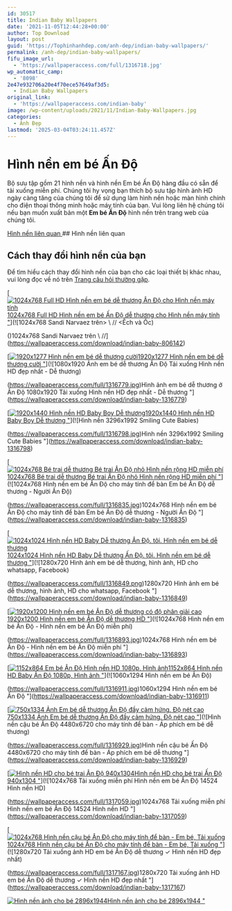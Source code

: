 ```yaml
---
id: 30517
title: Indian Baby Wallpapers
date: '2021-11-05T12:44:28+00:00'
author: Top Download
layout: post
guid: 'https://Tophinhanhdep.com/anh-dep/indian-baby-wallpapers/'
permalink: /anh-dep/indian-baby-wallpapers/
fifu_image_url:
  - 'https://wallpaperaccess.com/full/1316718.jpg'
wp_automatic_camp:
  - '8098'
2e47e932706a20e4f70ece57649af3d5:
  - Indian Baby Wallpapers
original_link:
  - 'https://wallpaperaccess.com/indian-baby'
image: /wp-content/uploads/2021/11/Indian-Baby-Wallpapers.jpg
categories:
  - Ảnh Đẹp
lastmod: '2025-03-04T03:24:11.457Z'
---
```

# Hình nền em bé Ấn Độ

Bộ sưu tập gồm 21 hình nền và hình nền Em bé Ấn Độ hàng đầu có sẵn để tải xuống miễn phí. Chúng tôi hy vọng bạn thích bộ sưu tập hình ảnh HD ngày càng tăng của chúng tôi để sử dụng làm hình nền hoặc màn hình chính cho điện thoại thông minh hoặc máy tính của bạn. Vui lòng liên hệ chúng tôi nếu bạn muốn xuất bản một **Em bé Ấn Độ** hình nền trên trang web của chúng tôi.

[Hình nền liên quan ](#related) ## Hình nền liên quan

## Cách thay đổi hình nền của bạn

Để tìm hiểu cách thay đổi hình nền của bạn cho các loại thiết bị khác nhau, vui lòng đọc về nó trên [Trang câu hỏi thường gặp](https://tophinhanhdep.com/faq/).

  
[[![1024x768 Full HD Hình nền em bé dễ thương Ấn Độ cho Hình nền máy tính](https://wallpaperaccess.com/full/1316718.jpg)1024x768 Full HD Hình nền em bé Ấn Độ dễ thương cho Hình nền máy tính "](https://wallpaperaccess.com/download/indian-baby-1316718)](![1024x768 Sandi Narvaez trên> \ // <Ếch và Ốc)

()1024x768 Sandi Narvaez trên \\ //<frogs and="" snails=""></frogs>](https://wallpaperaccess.com/download/indian-baby-806142)

[[![1920x1277 Hình nền em bé dễ thương cười](https://wallpaperaccess.com/full/1316722.jpg)1920x1277 Hình nền em bé dễ thương cười "](https://wallpaperaccess.com/download/indian-baby-1316722)](![1080x1920 Ảnh em bé dễ thương Ấn Độ Tải xuống Hình nền HD đẹp nhất - Dễ thương)

(https://wallpaperaccess.com/full/1316779.jpg)Hình ảnh em bé dễ thương ở Ấn Độ 1080x1920 Tải xuống Hình nền HD đẹp nhất - Dễ thương "](https://wallpaperaccess.com/download/indian-baby-1316779)

[[![1920x1440 Hình nền HD Baby Boy Dễ thương](https://wallpaperaccess.com/full/1316793.jpg)1920x1440 Hình nền HD Baby Boy Dễ thương "](https://wallpaperaccess.com/download/indian-baby-1316793)](![Hình nền 3296x1992 Smiling Cute Babies)

(https://wallpaperaccess.com/full/1316798.jpg)Hình nền 3296x1992 Smiling Cute Babies "](https://wallpaperaccess.com/download/indian-baby-1316798)

[[![1024x768 Bé trai dễ thương Bé trai Ấn Độ nhỏ Hình nền rộng HD miễn phí](https://wallpaperaccess.com/full/1316825.jpg)1024x768 Bé trai dễ thương Bé trai Ấn Độ nhỏ Hình nền rộng HD miễn phí "](https://wallpaperaccess.com/download/indian-baby-1316825)](![1024x768 Hình nền em bé Ấn Độ cho máy tính để bàn Em bé Ấn Độ dễ thương - Người Ấn Độ)

(https://wallpaperaccess.com/full/1316835.jpg)1024x768 Hình nền em bé Ấn Độ cho máy tính để bàn Em bé Ấn Độ dễ thương - Người Ấn Độ "](https://wallpaperaccess.com/download/indian-baby-1316835)

[[![1024x1024 Hình nền HD Baby Dễ thương Ấn Độ.  tôi.  Hình nền em bé dễ thương](https://wallpaperaccess.com/full/1316846.jpg)1024x1024 Hình nền HD Baby Dễ thương Ấn Độ. tôi. Hình nền em bé dễ thương "](https://wallpaperaccess.com/download/indian-baby-1316846)](![1280x720 Hình ảnh em bé dễ thương, hình ảnh, HD cho whatsapp, Facebook)

(https://wallpaperaccess.com/full/1316849.png)1280x720 Hình ảnh em bé dễ thương, hình ảnh, HD cho whatsapp, Facebook "](https://wallpaperaccess.com/download/indian-baby-1316849)

[[![1920x1200 Hình nền em bé Ấn Độ dễ thương có độ phân giải cao](https://wallpaperaccess.com/full/1316860.jpg)1920x1200 Hình nền em bé Ấn Độ dễ thương HD "](https://wallpaperaccess.com/download/indian-baby-1316860)](![1024x768 Hình nền em bé Ấn Độ - Hình nền em bé Ấn Độ miễn phí)

(https://wallpaperaccess.com/full/1316893.jpg)1024x768 Hình nền em bé Ấn Độ - Hình nền em bé Ấn Độ miễn phí "](https://wallpaperaccess.com/download/indian-baby-1316893)

[[![1152x864 Em bé Ấn Độ Hình nền HD 1080p, Hình ảnh](https://wallpaperaccess.com/full/1316905.jpg)1152x864 Hình nền HD Baby Ấn Độ 1080p, Hình ảnh "](https://wallpaperaccess.com/download/indian-baby-1316905)](![1060x1294 Hình nền em bé Ấn Độ)

(https://wallpaperaccess.com/full/1316911.jpg)1060x1294 Hình nền em bé Ấn Độ "](https://wallpaperaccess.com/download/indian-baby-1316911)

[[![750x1334 Ảnh Em bé dễ thương Ấn Độ đầy cảm hứng.  Độ nét cao](https://wallpaperaccess.com/full/1316921.jpg)750x1334 Ảnh Em bé dễ thương Ấn Độ đầy cảm hứng. Độ nét cao "](https://wallpaperaccess.com/download/indian-baby-1316921)](![Hình nền cậu bé Ấn Độ 4480x6720 cho máy tính để bàn - Áp phích em bé dễ thương)

(https://wallpaperaccess.com/full/1316929.jpg)Hình nền cậu bé Ấn Độ 4480x6720 cho máy tính để bàn - Áp phích em bé dễ thương "](https://wallpaperaccess.com/download/indian-baby-1316929)

[[![Hình nền HD cho bé trai Ấn Độ 940x1304](https://wallpaperaccess.com/full/1316998.jpg)Hình nền HD cho bé trai Ấn Độ 940x1304 "](https://wallpaperaccess.com/download/indian-baby-1316998)](![1024x768 Tải xuống miễn phí Hình nền em bé Ấn Độ 14524 Hình nền HD)

(https://wallpaperaccess.com/full/1317059.jpg)1024x768 Tải xuống miễn phí Hình nền em bé Ấn Độ 14524 Hình nền HD "](https://wallpaperaccess.com/download/indian-baby-1317059)

[[![1024x768 Hình nền cậu bé Ấn Độ cho máy tính để bàn - Em bé, Tải xuống](https://wallpaperaccess.com/full/1317063.jpg)1024x768 Hình nền cậu bé Ấn Độ cho máy tính để bàn - Em bé, Tải xuống "](https://wallpaperaccess.com/download/indian-baby-1317063)](![1280x720 Tải xuống ảnh HD em bé Ấn Độ dễ thương ✓ Hình nền HD đẹp nhất)

(https://wallpaperaccess.com/full/1317167.jpg)1280x720 Tải xuống ảnh HD em bé Ấn Độ dễ thương ✓ Hình nền HD đẹp nhất "](https://wallpaperaccess.com/download/indian-baby-1317167)

[ ![Hình nền ảnh cho bé 2896x1944](https://wallpaperaccess.com/full/1317234.jpg)Hình nền ảnh cho bé 2896x1944 "](https://wallpaperaccess.com/download/indian-baby-1317234)
